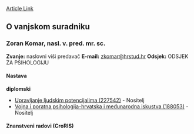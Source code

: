 [Article Link](https://www.fhs.hr/djelatnik/zoran.komar)

## O vanjskom suradniku
###  Zoran Komar, nasl. v. pred. mr. sc. 
**Zvanje:**
naslovni viši predavač 
**E-mail:**
[zkomar@hrstud.hr](javascript:startMail\('xmzbenu@fehg.qeu'\);)
**Odsjek:**
ODSJEK ZA PSIHOLOGIJU 
#### Nastava
**diplomski**
  * [Upravljanje ljudskim potencijalima (227542)](https://www.fhs.hr/predmet/ulp) - Nositelj
  * [Vojna i poratna psihologija-hrvatska i međunarodna iskustva (188053)](https://www.fhs.hr/predmet/vppmi) - Nositelj


#### Znanstveni radovi (CroRIS)
